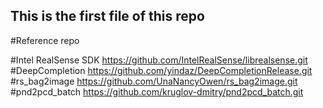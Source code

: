## This is the first file of this repo

#Reference repo

#Intel RealSense SDK     https://github.com/IntelRealSense/librealsense.git
#DeepCompletion          https://github.com/yindaz/DeepCompletionRelease.git
#rs_bag2image            https://github.com/UnaNancyOwen/rs_bag2image.git
#pnd2pcd_batch           https://github.com/kruglov-dmitry/pnd2pcd_batch.git


